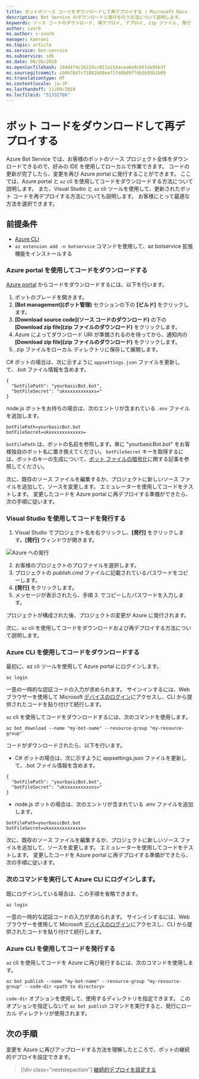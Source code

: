 ```yaml
---
title: ボットのソース コードをダウンロードして再デプロイする | Microsoft Docs
description: Bot Service のダウンロードと発行を行う方法について説明します。
keywords: ソース コードのダウンロード, 再デプロイ, デプロイ, zip ファイル, 発行
author: ivorb
ms.author: v-ivorb
manager: kamrani
ms.topic: article
ms.service: bot-service
ms.subservice: sdk
ms.date: 09/26/2018
ms.openlocfilehash: 19dd474c16224cc811a214acea6e9cb51da95b3f
ms.sourcegitcommit: cb0b70d7cf1081b08eaf1fddb69f7db3b95b1b09
ms.translationtype: HT
ms.contentlocale: ja-JP
ms.lasthandoff: 11/09/2018
ms.locfileid: "51332766"
---
```

# <a name="download-and-redeploy-bot-code"></a>ボット コードをダウンロードして再デプロイする
Azure Bot Service では、お客様のボットのソース プロジェクト全体をダウンロードできるので、好みの IDE を使用してローカルで作業できます。 コードの更新が完了したら、変更を再び Azure portal に発行することができます。 ここでは、Azure portal と `az` cli を使用してコードをダウンロードする方法について説明します。 また、Visual Studio と `az` cli ツールを使用して、更新されたボット コードを再デプロイする方法についても説明します。 お客様にとって最適な方法を選択できます。

## <a name="prerequisites"></a>前提条件
- [Azure CLI](https://docs.microsoft.com/en-us/cli/azure/?view=azure-cli-latest)
- `az extension add -n botservice` コマンドを使用して、az botservice 拡張機能をインストールする

### <a name="download-code-using-the-azure-portal"></a>Azure portal を使用してコードをダウンロードする
[Azure portal](https://portal.azure.com) からコードをダウンロードするには、以下を行います。
1. ボットのブレードを開きます。
1. **[Bot management]\(ボット管理\)** セクションの下の **[ビルド]** をクリックします。
1. **[Download source code]\(ソース コードのダウンロード\)** の下の **[Download zip file]\(zip ファイルのダウンロード\)** をクリックします。
1. Azure によってダウンロード URI が準備されるのを待ってから、通知内の **[Download zip file]\(zip ファイルのダウンロード\)** をクリックします。
1. .zip ファイルをローカル ディレクトリに保存して展開します。

C# ボットの場合は、次に示すように `appsettings.json` ファイルを更新して、.bot ファイル情報を含めます。

```
{
  "botFilePath": "yourbasicBot.bot",
  "botFileSecret": "ukxxxxxxxxxxxs="
}
```

node.js ボットをお持ちの場合は、次のエントリが含まれている `.env` ファイルを追加します。
```
botFilePath=yourbasicBot.bot
botFileSecret=ukxxxxxxxxxxxxs=
```

`botFilePath` は、ボットの名前を参照します。単に "yourbasicBot.bot" をお客様独自のボット名に置き換えてください。 `botFileSecret` キーを取得するには、ボットのキーの生成について、[ボット ファイルの暗号化](https://aka.ms/bot-file-encryption)に関する記事を参照してください。

次に、既存のソース ファイルを編集するか、プロジェクトに新しいソース ファイルを追加して、ソースを変更します。 エミュレーターを使用してコードをテストします。 変更したコードを Azure portal に再デプロイする準備ができたら、次の手順に従います。

### <a name="publish-code-using-visual-studio"></a>Visual Studio を使用してコードを発行する
1. Visual Studio でプロジェクト名を右クリックし、**[発行]** をクリックします。**[発行]** ウィンドウが開きます。

![Azure への発行](~/media/azure-bot-build/azure-csharp-publish.png)

2. お客様のプロジェクトのプロファイルを選択します。
3. プロジェクトの _publish.cmd_ ファイルに記載されているパスワードをコピーします。
4. **[発行]** をクリックします。
5. メッセージが表示されたら、手順 3. でコピーしたパスワードを入力します。   

プロジェクトが構成された後、プロジェクトの変更が Azure に発行されます。 

次に、`az` cli を使用してコードをダウンロードおよび再デプロイする方法について説明します。

### <a name="download-code-using-azure-cli"></a>Azure CLI を使用してコードをダウンロードする

最初に、az cli ツールを使用して Azure portal にログインします。

```azcli
az login
```

一意の一時的な認証コードの入力が求められます。 サインインするには、Web ブラウザーを使用して Microsoft [デバイスのログイン](https://microsoft.com/devicelogin)にアクセスし、CLI から提供されたコードを貼り付けて続行します。

`az` cli を使用してコードをダウンロードするには、次のコマンドを使用します。
```azcli
az bot download --name "my-bot-name" --resource-group "my-resource-group"`
```
コードがダウンロードされたら、以下を行います。
- C# ボットの場合は、次に示すように appsettings.json ファイルを更新して、.bot ファイル情報を含めます。

```
{
  "botFilePath": "yourbasicBot.bot",
  "botFileSecret": "ukxxxxxxxxxxxs="
}
```

- node.js ボットの場合は、次のエントリが含まれている .env ファイルを追加します。

```
botFilePath=yourbasicBot.bot
botFileSecret=ukxxxxxxxxxxxxs=
```

次に、既存のソース ファイルを編集するか、プロジェクトに新しいソース ファイルを追加して、ソースを変更します。 エミュレーターを使用してコードをテストします。 変更したコードを Azure portal に再デプロイする準備ができたら、次の手順に従います。

### <a name="login-to-azure-cli-by-running-the-following-command"></a>次のコマンドを実行して Azure CLI にログインします。
既にログインしている場合は、この手順を省略できます。

```azcli
az login
```
一意の一時的な認証コードの入力が求められます。 サインインするには、Web ブラウザーを使用して Microsoft [デバイスのログイン](https://microsoft.com/devicelogin)にアクセスし、CLI から提供されたコードを貼り付けて続行します。

### <a name="publish-code-using-azure-cli"></a>Azure CLI を使用してコードを発行する
`az` cli を使用してコードを Azure に再び発行するには、次のコマンドを使用します。
```azcli
az bot publish --name "my-bot-name" --resource-group "my-resource-group" --code-dir <path to directory> 
```

`code-dir` オプションを使用して、使用するディレクトリを指定できます。 このオプションを指定しないで `az bot publish` コマンドを実行すると、発行にローカル ディレクトリが使用されます。

## <a name="next-steps"></a>次の手順
変更を Azure に再びアップロードする方法を理解したところで、ボットの継続的デプロイを設定できます。

> [!div class="nextstepaction"]
> [継続的デプロイを設定する](bot-service-build-continuous-deployment.md)
